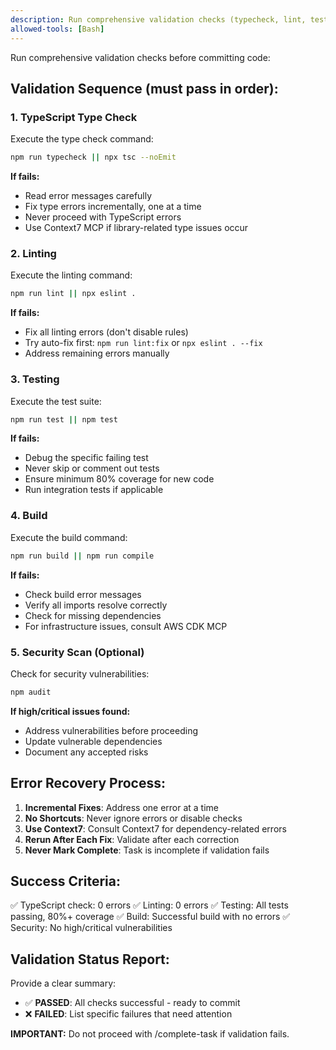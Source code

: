 ```yaml
---
description: Run comprehensive validation checks (typecheck, lint, test, build)
allowed-tools: [Bash]
---
```


Run comprehensive validation checks before committing code:

## Validation Sequence (must pass in order):

### 1. TypeScript Type Check

Execute the type check command:
```bash
npm run typecheck || npx tsc --noEmit
```

**If fails:**
- Read error messages carefully
- Fix type errors incrementally, one at a time
- Never proceed with TypeScript errors
- Use Context7 MCP if library-related type issues occur

### 2. Linting

Execute the linting command:
```bash
npm run lint || npx eslint .
```

**If fails:**
- Fix all linting errors (don't disable rules)
- Try auto-fix first: `npm run lint:fix` or `npx eslint . --fix`
- Address remaining errors manually

### 3. Testing

Execute the test suite:
```bash
npm run test || npm test
```

**If fails:**
- Debug the specific failing test
- Never skip or comment out tests
- Ensure minimum 80% coverage for new code
- Run integration tests if applicable

### 4. Build

Execute the build command:
```bash
npm run build || npm run compile
```

**If fails:**
- Check build error messages
- Verify all imports resolve correctly
- Check for missing dependencies
- For infrastructure issues, consult AWS CDK MCP

### 5. Security Scan (Optional)

Check for security vulnerabilities:
```bash
npm audit
```

**If high/critical issues found:**
- Address vulnerabilities before proceeding
- Update vulnerable dependencies
- Document any accepted risks

## Error Recovery Process:

1. **Incremental Fixes**: Address one error at a time
2. **No Shortcuts**: Never ignore errors or disable checks
3. **Use Context7**: Consult Context7 for dependency-related errors
4. **Rerun After Each Fix**: Validate after each correction
5. **Never Mark Complete**: Task is incomplete if validation fails

## Success Criteria:

✅ TypeScript check: 0 errors
✅ Linting: 0 errors
✅ Testing: All tests passing, 80%+ coverage
✅ Build: Successful build with no errors
✅ Security: No high/critical vulnerabilities

## Validation Status Report:

Provide a clear summary:
- ✅ **PASSED**: All checks successful - ready to commit
- ❌ **FAILED**: List specific failures that need attention

**IMPORTANT:** Do not proceed with /complete-task if validation fails.

